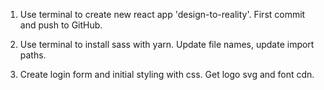 1. Use terminal to create new react app 'design-to-reality'. First commit and push to GitHub.

2. Use terminal to install sass with yarn. Update file names, update import paths.

3. Create login form and initial styling with css. Get logo svg and font cdn.
